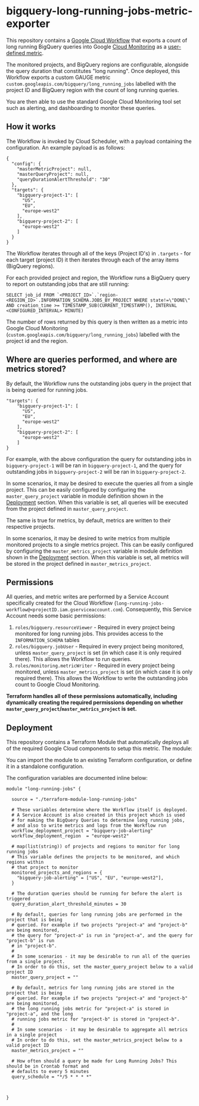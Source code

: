 # bigquery-long-running-jobs-metric-exporter

This repository contains a [Google Cloud Workflow](https://cloud.google.com/workflows?hl=en) that exports a count of long running BigQuery queries into Google [Cloud Monitoring](https://cloud.google.com/monitoring?hl=en) as a [user-defined metric](https://cloud.google.com/monitoring/custom-metrics).

The monitored projects, and BigQuery regions are configurable, alongside the query duration that constitutes "long running". Once deployed, this Workflow exports a custom GAUGE metric `custom.googleapis.com/bigquery/long_running_jobs` labelled with the project ID and BigQuery region with the count of long running queries.

You are then able to use the standard Google Cloud Monitoring tool set such as alerting, and dashboarding to monitor these queries.

## How it works

The Workflow is invoked by Cloud Scheduler, with a payload containing the configuration. An example payload is as follows:

```
{
  "config": {
    "masterMetricProject": null,
    "masterQueryProject": null,
    "queryDurationAlertThreshold": "30"
  },
  "targets": {
    "bigquery-project-1": [
      "US",
      "EU",
      "europe-west2"
    ],
    "bigquery-project-2": [
      "europe-west2"
    ]
  }
}
```

The Workflow iterates through all of the keys (Project ID's) in `.targets` - for each target (project ID) it then iterates through each of the array items (BigQuery regions).

For each provided project and region, the Workflow runs a BigQuery query to report on outstanding jobs that are still running:

```
SELECT job_id FROM `<PROJECT_ID>`.`region-<REGION_ID>`.INFORMATION_SCHEMA.JOBS_BY_PROJECT WHERE state!=\"DONE\" AND creation_time >= TIMESTAMP_SUB(CURRENT_TIMESTAMP(), INTERVAL <CONFIGURED_INTERVAL> MINUTE)
```

The number of rows returned by this query is then written as a metric into Google Cloud Monitoring (`custom.googleapis.com/bigquery/long_running_jobs`) labelled with the project id and the region.

## Where are queries performed, and where are metrics stored?

By default, the Workflow runs the outstanding jobs query in the project that is being queried for running jobs.

```
"targets": {
    "bigquery-project-1": [
      "US",
      "EU",
      "europe-west2"
    ],
    "bigquery-project-2": [
      "europe-west2"
    ]
}
```

For example, with the above configuration the query for outstanding jobs in `bigquery-project-1` will be ran in `bigquery-project-1`, and the query for outstanding jobs in `bigquery-project-2` will be ran in `bigquery-project-2`.

In some scenarios, it may be desired to execute the queries all from a single project. This can be easily configured by configuring the `master_query_project` variable in module definition shown in the [Deployment](#deployment) section. When this variable is set, all queries will be executed from the project defined in `master_query_project`.

The same is true for metrics, by default, metrics are written to their respective projects.

In some scenarios, it may be desired to write metrics from multiple monitored projects to a single metrics project. This can be easily configured by configuring the `master_metrics_project` variable in module definition shown in the [Deployment](#deployment) section. When this variable is set, all metrics will be stored in the project defined in `master_metrics_project`.

## Permissions

All queries, and metric writes are performed by a Service Account specifically created for the Cloud Workflow (`long-running-jobs-workflow@<projectID.iam.gserviceaccount.com`). Consequently, this Service Account needs some basic permissions:

1. `roles/bigquery.resourceViewer` - Required in every project being monitored for long running jobs. This provides access to the `INFORMATION_SCHEMA` tables
2. `roles/bigquery.jobUser` - Required in every project being monitored, unless `master_query_project` is set (in which case it is only required there). This allows the Workflow to run queries.
3. `roles/monitoring.metricWriter` - Required in every project being monitored, unless `master_metrics_project` is set (in which case it is only required there). This allows the Workflow to write the outstanding jobs count to Google Cloud Monitoring.

**Terraform handles all of these permissions automatically, including dynamically creating the required permissions depending on whether `master_query_project`/`master_metrics_project` is set.**


## Deployment

This repository contains a Terraform Module that automatically deploys all of the required Google Cloud components to setup this metric. The module:

You can import the module to an existing Terraform configuration, or define it in a standalone configuration.

The configuration variables are documented inline below:

```
module "long-running-jobs" {

  source = "./terraform-module-long-running-jobs"

  # These variables determine where the Workflow itself is deployed.
  # A Service Account is also created in this project which is used
  # for making the BigQuery Queries to determine long running jobs,
  # and also to write metrics and logs from the Workflow run
  workflow_deployment_project = "bigquery-job-alerting"
  workflow_deployment_region  = "europe-west2"

  # map(list(string)) of projects and regions to monitor for long running jobs
  # This variable defines the projects to be monitored, and which regions within
  # that project to monitor
  monitored_projects_and_regions = {
    "bigquery-job-alerting" = ["US", "EU", "europe-west2"],
  }

  # The duration queries should be running for before the alert is triggered
  query_duration_alert_threshold_minutes = 30

  # By default, queries for long running jobs are performed in the project that is being
  # queried. For example if two projects "project-a" and "project-b" are being monitored,
  # the query for "project-a" is run in "project-a", and the query for "project-b" is run
  # in "project-b".
  #
  # In some scenarios - it may be desirable to run all of the queries from a single project.
  # In order to do this, set the master_query_project below to a valid project ID
  master_query_project = ""

  # By default, metrics for long running jobs are stored in the project that is being
  # queried. For example if two projects "project-a" and "project-b" are being monitored,
  # the long running jobs metric for "project-a" is stored in "project-a", and the long
  # running jobs metric for "project-b" is stored in "project-b".
  #
  # In some scenarios - it may be desirable to aggregate all metrics in a single project
  # In order to do this, set the master_metrics_project below to a valid project ID
  master_metrics_project = ""

  # How often should a query be made for Long Running Jobs? This should be in Crontab format and
  # defaults to every 5 minutes
  query_schedule = "*/5 * * * *"



}
```
